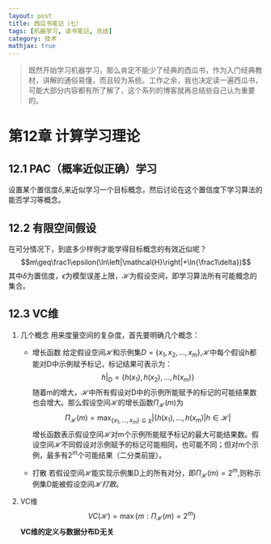 ```yaml
---
layout: post
title: 西瓜书笔记（七）
tags: [机器学习, 读书笔记, 总结]
category: 技术
mathjax: true
---
```

>既然开始学习机器学习，那么肯定不能少了经典的西瓜书，作为入门经典教材，讲解的通俗易懂，而且较为系统。工作之余，我也决定读一遍西瓜书，可能大部分内容都有所了解了，这个系列的博客就再总结些自己认为重要的。

# 第12章 计算学习理论
## 12.1 PAC（概率近似正确）学习
设置某个置信度$\delta$,来近似学习一个目标概念，然后讨论在这个置信度下学习算法的能否学习等概念。
## 12.2 有限空间假设
在可分情况下，到底多少样例才能学得目标概念的有效近似呢？
$$m\geq\frac1\epsilon(\ln\left|\mathcal{H}\right|+\ln{\frac1\delta})$$
其中$\delta$为置信度，$\epsilon$为模型误差上限，$\mathcal{H}$为假设空间，即学习算法所有可能概念的集合。
## 12.3 VC维
1. 几个概念
用来度量空间的复杂度，首先要明确几个概念：

	* 增长函数
 给定假设空间$\mathcal{H}$和示例集$D=\{x_1,x_2,\ldots,x_m\}$,$\mathcal{H}$中每个假设h都能对D中示例赋予标记，标记结果可表示为：
 $$h|_D=\{h(x_1),h(x_2),\ldots,h(x_m)\}$$
 随着m的增大，$\mathcal{H}$中所有假设对D中的示例所能赋予的标记的可能结果数也会增大。那么假设空间$\mathcal{H}$的增长函数$\Pi_\mathcal{H}(m)$为
 $$\Pi_\mathcal{H}(m)=\max_{\{x_1,\ldots,x_m\}\subseteq\chi}\left|\{h(x_1),\ldots,h(x_m)|h\in\mathcal{H}\right|$$
 增长函数表示假设空间$\mathcal{H}$对m个示例所能赋予标记的最大可能结果数。假设空间$\mathcal{H}$不同假设对示例赋予的标记可能相同，也可能不同；但对m个示例，最多有$2^m$个可能结果（二分类前提）。

	* 打散
若假设空间$\mathcal{H}$能实现示例集D上的所有对分，即$\Pi_\mathcal{H}(m)=2^m$,则称示例集D能被假设空间$\mathcal{H}$*打散*。

2. VC维
$$VC(\mathcal{H})=\max\{m:\Pi_\mathcal{H}(m)=2^m\}$$
**VC维的定义与数据分布D无关**